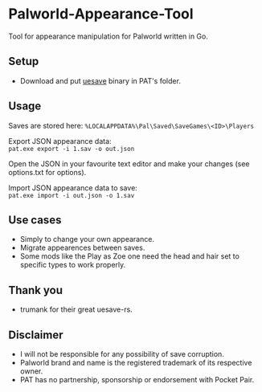 # Palworld-Appearance-Tool
Tool for appearance manipulation for Palworld written in Go.

## Setup
- Download and put [uesave](https://github.com/trumank/uesave-rs/releases/latest) binary in PAT's folder.

## Usage
Saves are stored here: `%LOCALAPPDATA%\Pal\Saved\SaveGames\<ID>\Players`

Export JSON appearance data:   
`pat.exe export -i 1.sav -o out.json`

Open the JSON in your favourite text editor and make your changes (see options.txt for options).

Import JSON appearance data to save:   
`pat.exe import -i out.json -o 1.sav`

## Use cases
- Simply to change your own appearance.
- Migrate appearences between saves.
- Some mods like the Play as Zoe one need the head and hair set to specific types to work properly.

## Thank you
- trumank for their great uesave-rs. 

## Disclaimer
- I will not be responsible for any possibility of save corruption.
- Palworld brand and name is the registered trademark of its respective owner.
- PAT has no partnership, sponsorship or endorsement with Pocket Pair.
